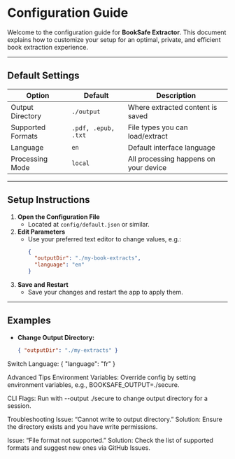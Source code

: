 # Configuration Guide

Welcome to the configuration guide for **BookSafe Extractor**. This document explains how to customize your setup for an optimal, private, and efficient book extraction experience.

---

## Default Settings

| Option             | Default                 | Description                                  |
|--------------------|------------------------|----------------------------------------------|
| Output Directory   | `./output`             | Where extracted content is saved             |
| Supported Formats  | `.pdf, .epub, .txt`    | File types you can load/extract              |
| Language           | `en`                   | Default interface language                   |
| Processing Mode    | `local`                | All processing happens on your device        |

---

## Setup Instructions

1. **Open the Configuration File**
   - Located at `config/default.json` or similar.
2. **Edit Parameters**
   - Use your preferred text editor to change values, e.g.:
     ```json
     {
       "outputDir": "./my-book-extracts",
       "language": "en"
     }
     ```
3. **Save and Restart**
   - Save your changes and restart the app to apply them.

---

## Examples

- **Change Output Directory:**
  ```json
  { "outputDir": "./my-extracts" }

Switch Language:
{ "language": "fr" }


Advanced Tips
Environment Variables:
Override config by setting environment variables, e.g., BOOKSAFE_OUTPUT=./secure.

CLI Flags:
Run with --output ./secure to change output directory for a session.

Troubleshooting
Issue: “Cannot write to output directory.”
Solution: Ensure the directory exists and you have write permissions.

Issue: “File format not supported.”
Solution: Check the list of supported formats and suggest new ones via GitHub Issues.


  
